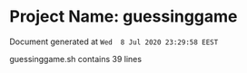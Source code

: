 # Project Name: guessinggame

Document generated at `Wed  8 Jul 2020 23:29:58 EEST`

guessinggame.sh contains 39 lines
